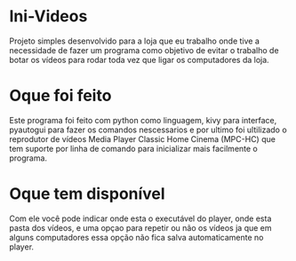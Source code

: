 # Ini-Videos
Projeto simples desenvolvido para a loja que eu trabalho onde tive a necessidade de fazer um programa como objetivo de evitar o trabalho de botar os vídeos para rodar toda vez que ligar os computadores da loja.

# Oque foi feito
Este programa foi feito com python como linguagem, kivy para interface, pyautogui para fazer os comandos nescessarios e por ultimo foi ultilizado o reprodutor de vídeos Media Player Classic Home Cinema (MPC-HC) que tem suporte por linha de comando para inicializar mais facilmente o programa.

# Oque tem disponível
Com ele você pode indicar onde esta o executável do player, onde esta pasta dos vídeos, e uma opçao para repetir ou não os vídeos ja que em alguns computadores essa opção não fica salva automaticamente no player.
